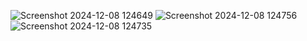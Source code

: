 ![Screenshot 2024-12-08 124649](https://github.com/user-attachments/assets/d31034d4-917c-49eb-aef0-75c6a2f362d4)
![Screenshot 2024-12-08 124756](https://github.com/user-attachments/assets/37679b32-65d2-4fcf-a91d-6ae193540916)
![Screenshot 2024-12-08 124735](https://github.com/user-attachments/assets/a73dc13a-da3f-4849-8d9f-e443c44afebd)
